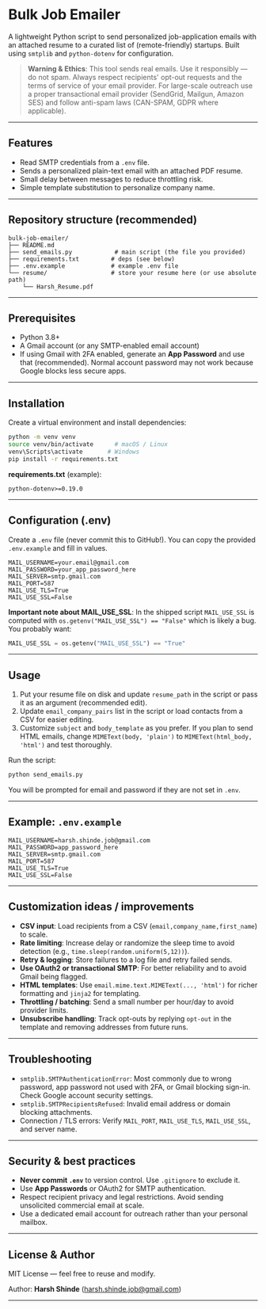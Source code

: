 # Bulk Job Emailer

A lightweight Python script to send personalized job-application emails with an attached resume to a curated list of (remote-friendly) startups. Built using `smtplib` and `python-dotenv` for configuration.

> **Warning & Ethics**: This tool sends real emails. Use it responsibly — do not spam. Always respect recipients' opt-out requests and the terms of service of your email provider. For large-scale outreach use a proper transactional email provider (SendGrid, Mailgun, Amazon SES) and follow anti-spam laws (CAN-SPAM, GDPR where applicable).

---

## Features

- Read SMTP credentials from a `.env` file.
- Sends a personalized plain-text email with an attached PDF resume.
- Small delay between messages to reduce throttling risk.
- Simple template substitution to personalize company name.

---

## Repository structure (recommended)

```
bulk-job-emailer/
├── README.md
├── send_emails.py            # main script (the file you provided)
├── requirements.txt         # deps (see below)
├── .env.example             # example .env file
└── resume/                  # store your resume here (or use absolute path)
    └── Harsh_Resume.pdf
```

---

## Prerequisites

- Python 3.8+
- A Gmail account (or any SMTP-enabled email account)
- If using Gmail with 2FA enabled, generate an **App Password** and use that (recommended). Normal account password may not work because Google blocks less secure apps.

---

## Installation

Create a virtual environment and install dependencies:

```bash
python -m venv venv
source venv/bin/activate      # macOS / Linux
venv\Scripts\activate       # Windows
pip install -r requirements.txt
```

**requirements.txt** (example):

```
python-dotenv>=0.19.0
```

---

## Configuration (.env)

Create a `.env` file (never commit this to GitHub!). You can copy the provided `.env.example` and fill in values.

```
MAIL_USERNAME=your.email@gmail.com
MAIL_PASSWORD=your_app_password_here
MAIL_SERVER=smtp.gmail.com
MAIL_PORT=587
MAIL_USE_TLS=True
MAIL_USE_SSL=False
```

**Important note about MAIL_USE_SSL**: In the shipped script `MAIL_USE_SSL` is computed with `os.getenv("MAIL_USE_SSL") == "False"` which is likely a bug. You probably want:

```py
MAIL_USE_SSL = os.getenv("MAIL_USE_SSL") == "True"
```

---

## Usage

1. Put your resume file on disk and update `resume_path` in the script or pass it as an argument (recommended edit).
2. Update `email_company_pairs` list in the script or load contacts from a CSV for easier editing.
3. Customize `subject` and `body_template` as you prefer. If you plan to send HTML emails, change `MIMEText(body, 'plain')` to `MIMEText(html_body, 'html')` and test thoroughly.

Run the script:

```bash
python send_emails.py
```

You will be prompted for email and password if they are not set in `.env`.

---

## Example: `.env.example`

```
MAIL_USERNAME=harsh.shinde.job@gmail.com
MAIL_PASSWORD=app_password_here
MAIL_SERVER=smtp.gmail.com
MAIL_PORT=587
MAIL_USE_TLS=True
MAIL_USE_SSL=False
```

---

## Customization ideas / improvements

- **CSV input**: Load recipients from a CSV (`email,company_name,first_name`) to scale.
- **Rate limiting**: Increase delay or randomize the sleep time to avoid detection (e.g., `time.sleep(random.uniform(5,12))`).
- **Retry & logging**: Store failures to a log file and retry failed sends.
- **Use OAuth2 or transactional SMTP**: For better reliability and to avoid Gmail being flagged.
- **HTML templates**: Use `email.mime.text.MIMEText(..., 'html')` for richer formatting and `jinja2` for templating.
- **Throttling / batching**: Send a small number per hour/day to avoid provider limits.
- **Unsubscribe handling**: Track opt-outs by replying `opt-out` in the template and removing addresses from future runs.

---

## Troubleshooting

- `smtplib.SMTPAuthenticationError`: Most commonly due to wrong password, app password not used with 2FA, or Gmail blocking sign-in. Check Google account security settings.
- `smtplib.SMTPRecipientsRefused`: Invalid email address or domain blocking attachments.
- Connection / TLS errors: Verify `MAIL_PORT`, `MAIL_USE_TLS`, `MAIL_USE_SSL`, and server name.

---

## Security & best practices

- **Never commit `.env`** to version control. Use `.gitignore` to exclude it.
- Use **App Passwords** or OAuth2 for SMTP authentication.
- Respect recipient privacy and legal restrictions. Avoid sending unsolicited commercial email at scale.
- Use a dedicated email account for outreach rather than your personal mailbox.

---

## License & Author

MIT License — feel free to reuse and modify.

Author: **Harsh Shinde** ([harsh.shinde.job@gmail.com](mailto:harsh.shinde.job@gmail.com))

---




